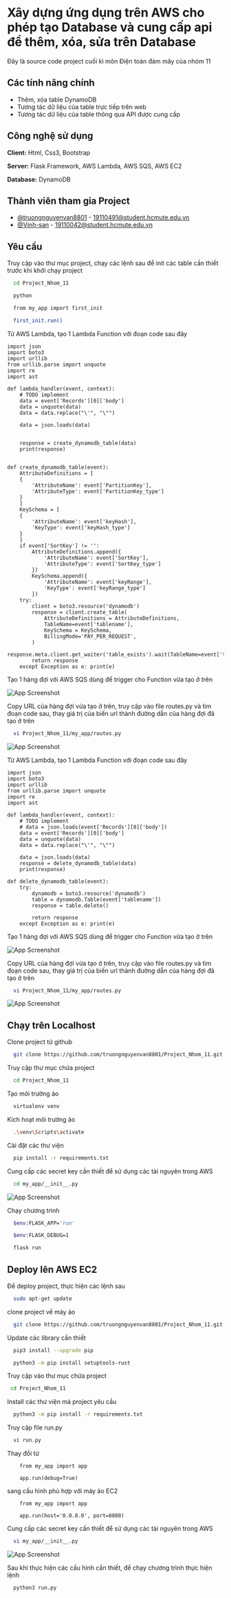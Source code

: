
# Xây dựng ứng dụng trên AWS cho phép tạo Database và cung cấp api để thêm, xóa, sửa trên Database

Đây là source code project cuối kì môn Điện toán đám mây của nhóm 11



## Các tính năng chính

- Thêm, xóa table DynamoDB
- Tương tác dữ liệu của table trực tiếp trên web
- Tương tác dữ liệu của table thông qua API được cung cấp


## Công nghệ sử dụng 

**Client:** Html, Css3, Bootstrap

**Server:** Flask Framework, AWS Lambda, AWS SQS, AWS EC2

**Database:** DynamoDB


## Thành viên tham gia Project

- [@truongnguyenvan8801](https://github.com/truongnguyenvan8801) - 19110491@student.hcmute.edu.vn
- [@Vinh-san](https://github.com/Vinh-san) - 19110042@student.hcmute.edu.vn


## Yêu cầu 

Truy cập vào thư mục project, chạy các lệnh sau để init các table cần thiết trước khi khởi chạy project

```bash
  cd Project_Nhom_11
```
```bash
  python
```
```bash
  from my_app import first_init
```
```bash
  first_init.run()
```
<!-- 
Tạo 1 bảng để lưu thông tin người dùng với tên bảng là 'user_table', Partition Key là 'user_name' kiểu String, Sort Key là 'public_id' kiểu String

![App Screenshot](https://i.imgur.com/E8eQfCc.png)

Khởi tạo 1 Global secondary indexes trong bảng 'user_table' với Partition Key là 'email_address' với kiểu String

![App Screenshot](https://imgur.com/vrPluuO.png)

Tạo 1 bảng để lưu thông tin các bảng được tạo bởi người dùng với tên bảng là 'log_table', Partition Key là 'public_id' kiểu String, Sort Key là 'table_name' kiểu String

![App Screenshot](https://imgur.com/MWQwKCH.png) -->

Từ AWS Lambda, tạo 1 Lambda Function với đoạn code sau đây

```python3
import json
import boto3
import urllib
from urllib.parse import unquote
import re
import ast

def lambda_handler(event, context):
    # TODO implement
    data = event['Records'][0]['body']
    data = unquote(data)
    data = data.replace("\'", "\"")

    data = json.loads(data)
    

    response = create_dynamodb_table(data)
    print(response)
    

def create_dynamodb_table(event):
    AttributeDefinitions = [
    {
        'AttributeName': event['PartitionKey'],
        'AttributeType': event['PartitionKey_type']
    }
    ]
    KeySchema = [
    {
        'AttributeName': event['keyHash'],
        'KeyType': event['keyHash_type']
    }
    ]
    if event['SortKey'] != '':
        AttributeDefinitions.append({
            'AttributeName': event['SortKey'],
            'AttributeType': event['SortKey_type']
        })
        KeySchema.append({
            'AttributeName': event['keyRange'],
            'KeyType': event['keyRange_type']
        })
    try:
        client = boto3.resource('dynamodb')
        response = client.create_table(
            AttributeDefinitions = AttributeDefinitions,
            TableName=event['tablename'],
            KeySchema = KeySchema,
            BillingMode='PAY_PER_REQUEST',
        )
        response.meta.client.get_waiter('table_exists').wait(TableName=event['tablename'])
        return response
    except Exception as e: print(e)
```
Tạo 1 hàng đợi với AWS SQS dùng để trigger cho Function vừa tạo ở trên

![App Screenshot](https://imgur.com/avUTP9f.png)

Copy URL của hàng đợi vừa tạo ở trên, truy cập vào file routes.py và tìm đoạn code sau, thay giá trị của biến url thành đường dẫn của hàng đợi đã tạo ở trên

```bash
  vi Project_Nhom_11/my_app/routes.py
```
![App Screenshot](https://imgur.com/4c5XW4H.png)

Từ AWS Lambda, tạo 1 Lambda Function với đoạn code sau đây

```python3
import json
import boto3
import urllib
from urllib.parse import unquote
import re
import ast

def lambda_handler(event, context):
    # TODO implement
    # data = json.loads(event['Records'][0]['body']) 
    data = event['Records'][0]['body']
    data = unquote(data)
    data = data.replace("\'", "\"")

    data = json.loads(data)
    response = delete_dynamodb_table(data)
    print(response)

def delete_dynamodb_table(event):
    try:
        dynamodb = boto3.resource('dynamodb')
        table = dynamodb.Table(event['tablename'])
        response = table.delete()
        
        return response
    except Exception as e: print(e)
```
Tạo 1 hàng đợi với AWS SQS dùng để trigger cho Function vừa tạo ở trên

![App Screenshot](https://imgur.com/5rWih1l.png)

Copy URL của hàng đợi vừa tạo ở trên, truy cập vào file routes.py và tìm đoạn code sau, thay giá trị của biến url thành đường dẫn của hàng đợi đã tạo ở trên

```bash
  vi Project_Nhom_11/my_app/routes.py
```

![App Screenshot](https://imgur.com/WuWoKqo.png)

## Chạy trên Localhost

Clone project từ github

```bash
  git clone https://github.com/truongnguyenvan8801/Project_Nhom_11.git
```

Truy cập thư mục chứa project

```bash
  cd Project_Nhom_11
```

Tạo môi trường ảo

```bash
  virtualenv venv
```
Kích hoạt môi trường ảo

```bash
  .\venv\Scripts\activate
```
Cài đặt các thư viện 

```bash
  pip install -r requirements.txt
```

Cung cấp các secret key cần thiết để sử dụng các tài nguyên trong AWS

```bash
  cd my_app/__init__.py
```
![App Screenshot](https://imgur.com/MJgWqhy.png)

Chạy chương trình
```bash
  $env:FLASK_APP='run'
```
```bash
  $env:FLASK_DEBUG=1
```
```bash
  flask run
```

## Deploy lên AWS EC2

Để deploy project, thực hiện các lệnh sau

```bash
  sudo apt-get update
```
clone project về máy ảo
```bash
  git clone https://github.com/truongnguyenvan8801/Project_Nhom_11.git
```
Update các library cần thiết
```bash
  pip3 install --upgrade pip
```
```bash
  python3 -m pip install setuptools-rust
```
Truy cập vào thư mục chứa project
```bash
 cd Project_Nhom_11
```
Install các thư viện mà project yêu cầu
```bash
  python3 -m pip install -r requirements.txt
```
Truy cập file run.py
```bash
  vi run.py
```
Thay đổi từ 
```python3
    from my_app import app

    app.run(debug=True)
```
sang cấu hình phù hợp với máy ảo EC2
```python3
    from my_app import app

    app.run(host='0.0.0.0', port=8080)
```
Cung cấp các secret key cần thiết để sử dụng các tài nguyên trong AWS

```bash
  vi my_app/__init__.py
```
![App Screenshot](https://imgur.com/MJgWqhy.png)

Sau khi thực hiện các cấu hình cần thiết, để chạy chương trình thực hiện lệnh
```bash
  python3 run.py
```
